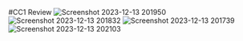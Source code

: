 #CC1 Review
![Screenshot 2023-12-13 201950](https://github.com/suhisha/React_IRC/assets/153348362/ed25fc57-041f-4e38-aa74-8ccddcecdc19)
![Screenshot 2023-12-13 201832](https://github.com/suhisha/React_IRC/assets/153348362/fea59139-7b67-4a86-babb-9c4d96f6905a)
![Screenshot 2023-12-13 201739](https://github.com/suhisha/React_IRC/assets/153348362/f529eb05-7d05-4d2a-abb9-27307ad2e2aa)
![Screenshot 2023-12-13 202103](https://github.com/suhisha/React_IRC/assets/153348362/116c3040-5513-4bd5-adc9-d8b627f623ae)

